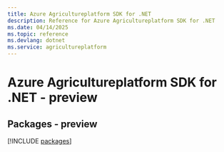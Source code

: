 ```yaml
---
title: Azure Agricultureplatform SDK for .NET
description: Reference for Azure Agricultureplatform SDK for .NET
ms.date: 04/14/2025
ms.topic: reference
ms.devlang: dotnet
ms.service: agricultureplatform
---
```

# Azure Agricultureplatform SDK for .NET - preview
## Packages - preview
[!INCLUDE [packages](agricultureplatform-index.md)]